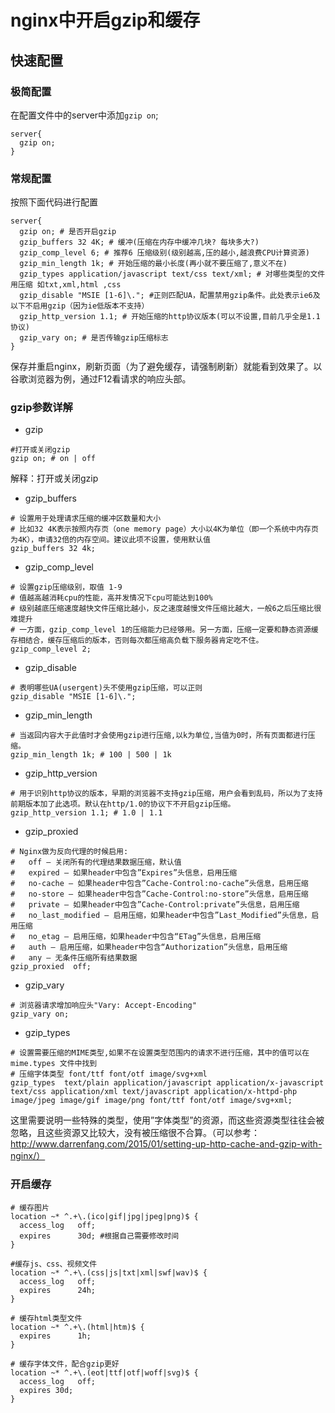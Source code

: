 # nginx中开启gzip和缓存

## 快速配置

### 极简配置
在配置文件中的server中添加`gzip on`;
```nginx
server{
  gzip on;
}
```

### 常规配置
按照下面代码进行配置
```nginx
server{
  gzip on; # 是否开启gzip
  gzip_buffers 32 4K; # 缓冲(压缩在内存中缓冲几块? 每块多大?)
  gzip_comp_level 6; # 推荐6 压缩级别(级别越高,压的越小,越浪费CPU计算资源)
  gzip_min_length 1k; # 开始压缩的最小长度(再小就不要压缩了,意义不在)
  gzip_types application/javascript text/css text/xml; # 对哪些类型的文件用压缩 如txt,xml,html ,css
  gzip_disable "MSIE [1-6]\."; #正则匹配UA，配置禁用gzip条件。此处表示ie6及以下不启用gzip（因为ie低版本不支持）
  gzip_http_version 1.1; # 开始压缩的http协议版本(可以不设置,目前几乎全是1.1协议)
  gzip_vary on; # 是否传输gzip压缩标志
}
```

保存并重启nginx，刷新页面（为了避免缓存，请强制刷新）就能看到效果了。以谷歌浏览器为例，通过F12看请求的响应头部。

### gzip参数详解

+ gzip

```nginx
#打开或关闭gzip
gzip on; # on | off
```

解释：打开或关闭gzip

+ gzip_buffers

```nginx
# 设置用于处理请求压缩的缓冲区数量和大小
# 比如32 4K表示按照内存页（one memory page）大小以4K为单位（即一个系统中内存页为4K），申请32倍的内存空间。建议此项不设置，使用默认值
gzip_buffers 32 4k;
```

+ gzip_comp_level

```nginx
# 设置gzip压缩级别，取值 1-9
# 值越高越消耗cpu的性能，高并发情况下cpu可能达到100%
# 级别越底压缩速度越快文件压缩比越小，反之速度越慢文件压缩比越大，一般6之后压缩比很难提升
# 一方面，gzip_comp_level 1的压缩能力已经够用。另一方面，压缩一定要和静态资源缓存相结合，缓存压缩后的版本，否则每次都压缩高负载下服务器肯定吃不住。
gzip_comp_level 2;
```

+ gzip_disable

```nginx
# 表明哪些UA(usergent)头不使用gzip压缩，可以正则
gzip_disable "MSIE [1-6]\.";
```

+ gzip_min_length

```nginx
# 当返回内容大于此值时才会使用gzip进行压缩,以k为单位,当值为0时，所有页面都进行压缩。
gzip_min_length 1k; # 100 | 500 | 1k
```

+ gzip_http_version

```nginx
# 用于识别http协议的版本，早期的浏览器不支持gzip压缩，用户会看到乱码，所以为了支持前期版本加了此选项。默认在http/1.0的协议下不开启gzip压缩。
gzip_http_version 1.1; # 1.0 | 1.1
```

+ gzip_proxied

```nginx
# Nginx做为反向代理的时候启用:
#   off – 关闭所有的代理结果数据压缩，默认值
#   expired – 如果header中包含”Expires”头信息，启用压缩
#   no-cache – 如果header中包含”Cache-Control:no-cache”头信息，启用压缩
#   no-store – 如果header中包含”Cache-Control:no-store”头信息，启用压缩
#   private – 如果header中包含”Cache-Control:private”头信息，启用压缩
#   no_last_modified – 启用压缩，如果header中包含”Last_Modified”头信息，启用压缩
#   no_etag – 启用压缩，如果header中包含“ETag”头信息，启用压缩
#   auth – 启用压缩，如果header中包含“Authorization”头信息，启用压缩
#   any – 无条件压缩所有结果数据
gzip_proxied  off;
```

+ gzip_vary

```nginx
# 浏览器请求增加响应头"Vary: Accept-Encoding"
gzip_vary on;
```

+ gzip_types

```nginx
# 设置需要压缩的MIME类型,如果不在设置类型范围内的请求不进行压缩，其中的值可以在 mime.types 文件中找到
# 压缩字体类型 font/ttf font/otf image/svg+xml
gzip_types  text/plain application/javascript application/x-javascript text/css application/xml text/javascript application/x-httpd-php image/jpeg image/gif image/png font/ttf font/otf image/svg+xml;
```
这里需要说明一些特殊的类型，使用”字体类型”的资源，而这些资源类型往往会被忽略，且这些资源又比较大，没有被压缩很不合算。（可以参考：http://www.darrenfang.com/2015/01/setting-up-http-cache-and-gzip-with-nginx/）

### 开启缓存

```nginx 
# 缓存图片
location ~* ^.+\.(ico|gif|jpg|jpeg|png)$ { 
  access_log   off; 
  expires      30d; #根据自己需要修改时间
}

#缓存js、css、视频文件
location ~* ^.+\.(css|js|txt|xml|swf|wav)$ {
  access_log   off;
  expires      24h;
}

# 缓存html类型文件
location ~* ^.+\.(html|htm)$ {
  expires      1h;
}

# 缓存字体文件，配合gzip更好
location ~* ^.+\.(eot|ttf|otf|woff|svg)$ {
  access_log   off;
  expires 30d;
}
```
